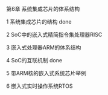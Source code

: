 第6章 系统集成芯片的体系结构

1 系统集成芯片的结构 done

2 SoC中的嵌入式精简指令集处理器RISC 

3 嵌入式处理器ARM的体系结构

4 SoC的互联机制 done

5 带ARM核的嵌入式系统芯片举例

6 嵌入式实时操作系统RTOS 
